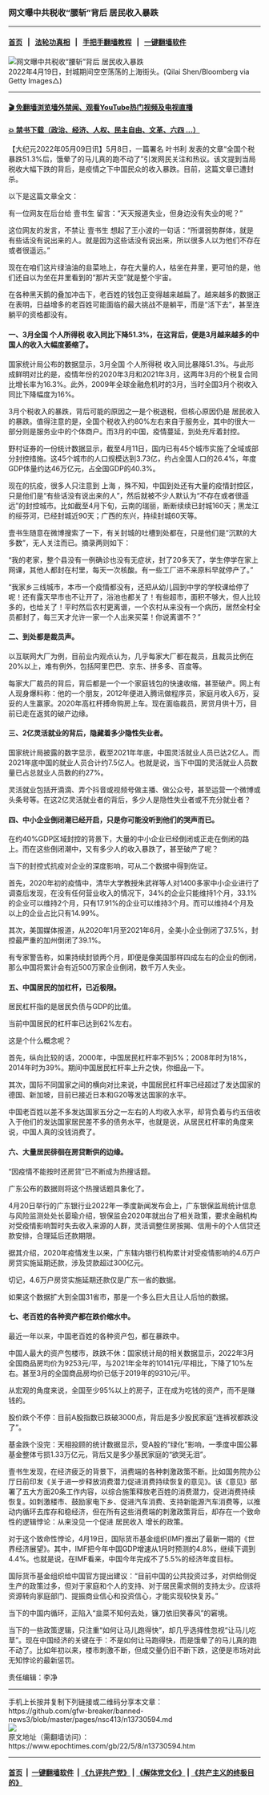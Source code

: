 ### 网文曝中共税收“腰斩”背后 居民收入暴跌
------------------------

#### [首页](https://github.com/gfw-breaker/banned-news3/blob/master/README.md) &nbsp;&nbsp;|&nbsp;&nbsp; [法轮功真相](https://github.com/begood0513/basic/blob/master/README.md)  &nbsp;&nbsp;|&nbsp;&nbsp; [手把手翻墙教程](https://github.com/gfw-breaker/guides/wiki)  &nbsp;&nbsp;|&nbsp;&nbsp; [一键翻墙软件](https://github.com/gfw-breaker/nogfw/blob/master/README.md)  



<div><img alt="网文曝中共税收“腰斩”背后 居民收入暴跌" class="attachment-djy_600_400 size-djy_600_400 wp-post-image" src="https://i.epochtimes.com/assets/uploads/2022/05/id13724874-GettyImages-1240081241-600x400.jpg"/>
<div class="caption">
 2022年4月19日，封城期间空空荡荡的上海街头。(Qilai Shen/Bloomberg via Getty Images△)
</div></div><hr/>

#### [ 🎬  免翻墙浏览墙外禁闻、观看YouTube热门视频及电视直播](https://github.com/gfw-breaker/HelloWorld)

#### [ 💥  禁书下载（政治、经济、人权、民主自由、文革、六四 ...）](https://github.com/gfw-breaker/books/blob/master/README.md)

<div><p>
 【大纪元2022年05月09日讯】5月8日，一篇署名
 <ok href="https://www.epochtimes.com/gb/tag/%E5%8F%B6%E4%B9%A6%E5%88%A9.html">
  叶书利
 </ok>
 发表的文章“全国个税暴跌51.3%后，饿晕了的马儿真的跑不动了”引发网民关注和热议。该文提到当局税收大幅下跌的背后，是疫情之下中国民众的收入暴跌。目前，这篇文章已遭封杀。
</p>
<p>
 以下是这篇文章全文：
</p>
<p>
 有一位网友在后台给
 <ok href="https://www.epochtimes.com/gb/tag/%E5%A3%B9%E4%B9%A6%E7%94%9F.html">
  壹书生
 </ok>
 留言：“天天报道失业，但身边没有失业的呢？”
</p>
<p>
 这位网友的发言，不禁让
 <ok href="https://www.epochtimes.com/gb/tag/%E5%A3%B9%E4%B9%A6%E7%94%9F.html">
  壹书生
 </ok>
 想起了王小波的一句话：“所谓弱势群体，就是有些话没有说出来的人。就是因为这些话没有说出来，所以很多人以为他们不存在或者很遥远。”
</p>
<p>
 现在在咱们这片绿油油的韭菜地上，存在大量的人，枯坐在井里，更可怕的是，他们还自以为坐在井里看到的“那片天空”就是整个宇宙。
</p>
<p>
 在各种黑天鹅的叠加冲击下，老百姓的钱包正变得越来越扁了。越来越多的数据正在表明，日益增多的老百姓可能面临的最大挑战不是躺平，而是“活下去”，甚至连躺平的资格都没有。
</p>
<h4>
 一、3月全国
 <ok href="https://www.epochtimes.com/gb/tag/%E4%B8%AA%E4%BA%BA%E6%89%80%E5%BE%97%E7%A8%8E.html">
  个人所得税
 </ok>
 收入同比下降51.3%，在这背后，便是3月越来越多的中国人的收入大幅度萎缩了。
</h4>
<p>
 国家统计局公布的数据显示，3月全国
 <ok href="https://www.epochtimes.com/gb/tag/%E4%B8%AA%E4%BA%BA%E6%89%80%E5%BE%97%E7%A8%8E.html">
  个人所得税
 </ok>
 收入同比暴降51.3%。与此形成鲜明对比的是，疫情年份的2020年3月和2021年3月，这两年3月的个税复合同比增长率为16.3%。此外，2009年全球金融危机时的3月，当时全国3月个税收入同比下降幅度为16%。
</p>
<p>
 3月个税收入的暴跌，背后可能的原因之一是个税退税，但核心原因仍是
 <ok href="https://www.epochtimes.com/gb/tag/%E5%B1%85%E6%B0%91%E6%94%B6%E5%85%A5.html">
  居民收入
 </ok>
 的暴跌。值得注意的是，全国个税收入约80%左右来自于服务业，其中的很大一部分则是服务业中的个体商户。而3月的中国，疫情蔓延，到处充斥着封控。
</p>
<p>
 野村证券的一份统计数据显示，截至4月11日，国内已有45个城市实施了全域或部分封控措施。这45个城市的人口规模达到3.73亿，约占全国人口的26.4%，年度GDP体量约达46万亿元，占全国GDP的40.3%。
</p>
<p>
 现在的抗疫，很多人只注意到
 <ok href="https://www.epochtimes.com/gb/tag/%E4%B8%8A%E6%B5%B7.html">
  上海
 </ok>
 ，殊不知，中国到处还有大量的疫情封控区，只是他们是“有些话没有说出来的人”，然后就被不少人默认为“不存在或者很遥远”的封控城市。比如截至4月下旬，云南的瑞丽，断断续续已封城160天；黑龙江的绥芬河，已经封城近90天；广西的东兴，持续封城60天等。
</p>
<p>
 壹书生随意在微博搜索了一下，有关封城的吐槽到处都在，只是他们是“沉默的大多数”，无人关注而已。摘录两则如下：
</p>
<p>
 “我的老家，整个县没有一例确诊也没有无症状，封了20多天了，学生停学在家上网课，其他人都封在村里，每天一次核酸。有一些工厂进不来原料早就停产了。”
</p>
<p>
 “我家乡三线城市，本市一个疫情都没有，还把从幼儿园到中学的学校课给停了呢！还有露天早市也不让开了，浴池也都关了！有些超市，面积不够大，但人比较多的，也给关了！平时然后农村更离谱，一个农村从来没有一个病历，居然全村全员都封了，每三天才允许一家一个人出来买菜！你说离谱不？”
</p>
<h4>
 二、到处都是裁员声。
</h4>
<p>
 以互联网大厂为例，目前业内观点认为，几乎每家大厂都在裁员，且裁员比例在20%以上，难有例外，包括阿里巴巴、京东、拼多多、百度等。
</p>
<p>
 每家大厂裁员的背后，背后都是一个一个家庭钱包的快速收缩，甚至破产。网上有人现身爆料称：他的一个朋友，2012年便进入腾讯做程序员，家庭月收入6万，妥妥的人生赢家。2020年高杠杆搏命购房上车。现在面临裁员，房贷月供十万，目前已走在返贫的破产边缘。
</p>
<h4>
 三、2亿灵活就业的背后，隐藏着多少隐性失业者。
</h4>
<p>
 国家统计局披露的数字显示，截至2021年年底，中国灵活就业人员已达2亿人。而2021年底中国的就业人员合计约7.5亿人。也就是说，当下中国的灵活就业人员数量已占总就业人员数的约27%。
</p>
<p>
 灵活就业包括开滴滴、弄个抖音或视频号做主播、做公众号，甚至运营一个微博或头条号等。在这2亿灵活就业者的背后，多少人是隐性失业者或不充分就业者？
</p>
<h4>
 四、中小企业倒闭潮已经开启，只是你可能没听到他们的哭声而已。
</h4>
<p>
 在约40%GDP区域封控的背景下，大量的中小企业已经倒闭或正走在倒闭的路上。而在这些倒闭潮中，又有多少人的收入暴跌了，甚至破产了呢？
</p>
<p>
 当下的封控式抗疫对企业的深度影响，可从二个数据中得到佐证。
</p>
<p>
 首先，2020年初的疫情中，清华大学教授朱武祥等人对1400多家中小企业进行了调查后发现，在没有任何营业收入的情况下，34%的企业只能维持1个月，33.1%的企业可以维持2个月，只有17.91%的企业可以维持3个月。而可以维持4个月及以上的企业占比只有14.99%。
</p>
<p>
 其次，美国媒体报道，从2020年1月至2021年6月，全美小企业倒闭了37.5%，封控最严重的加州倒闭了39.1%。
</p>
<p>
 有专家警告称，如果持续封锁两个月，即便是像美国那样四成左右的企业的倒闭，那么中国将累计会有近500万家企业倒闭，数千万人失业。
</p>
<h4>
 五、中国居民的加杠杆，已近极限。
</h4>
<p>
 居民杠杆指的是居民负债与GDP的比值。
</p>
<p>
 当前中国居民的杠杆率已达到62%左右。
</p>
<p>
 这是个什么概念呢？
</p>
<p>
 首先，纵向比较的话，2000年，中国居民杠杆率不到5%；2008年时为18%，2014年时为39%。期间中国居民杠杆率上升之快，你细品一下。
</p>
<p>
 其次，国际不同国家之间的横向对比来说，中国居民杠杆率已经超过了发达国家的德国、新加坡，目前已接近日本和G20等发达国家的水平。
</p>
<p>
 中国老百姓以差不多发达国家五分之一左右的人均收入水平，却背负着与约五倍收入于他们的发达国家居民差不多的债务水平，也就是说，从居民杠杆率的角度来说，中国人真的没钱消费了。
</p>
<h4>
 六、大量居民徘徊在房贷断供的边缘。
</h4>
<p>
 “因疫情不能按时还房贷”已不断成为热搜话题。
</p>
<p>
 广东公布的数据则将这个热搜话题具象化了。
</p>
<p>
 4月20日举行的广东银行业2022年一季度新闻发布会上，广东银保监局统计信息与风险监测处处长晏瑜介绍，银保监会2020年就出台了相关政策，要求金融机构对受疫情影响暂时失去收入来源的人群，灵活调整住房按揭、信用卡的个人信贷还款安排，合理延后还款期限。
</p>
<p>
 据其介绍，2020年疫情发生以来，广东辖内银行机构累计对受疫情影响的4.6万户房贷实施延期还款，涉及贷款超过300亿元。
</p>
<p>
 切记，4.6万户房贷实施延期还款仅是广东一省的数据。
</p>
<p>
 如果这个数据扩大到全国31省市，那是一个多么巨大且让人后怕的数据。
</p>
<h4>
 七、老百姓的各种资产都在跌价缩水中。
</h4>
<p>
 最近一年以来，中国老百姓的各种资产包，都在暴跌中。
</p>
<p>
 中国人最大的资产包楼市，跌跌不休：国家统计局的相关数据显示，2022年3月全国商品房均价为9253元/平，与2021年全年的10141元/平相比，下降了10%左右。甚至3月的全国商品房均价已低于2019年的9310元/平。
</p>
<p>
 从宏观的角度来说，全国至少95%以上的房子，正在成为吃钱的资产，而不是赚钱的。
</p>
<p>
 股价跌个不停：目前A股指数已跌破3000点，背后是多少股民家庭“连裤衩都跌没了”。
</p>
<p>
 基金跌个没完：天相投顾的统计数据显示，受A股的“绿化”影响，一季度中国公募基金整体亏损1.33万亿元，背后又是多少基民家庭的“欲哭无泪”。
</p>
<p>
 壹书生发现，在经济疲乏的背景下，消费端的各种刺激政策不断。比如国务院办公厅日前印发《关于进一步释放消费潜力促进消费持续恢复的意见》。该《意见》部署了五大方面20条工作内容，以综合施策释放老百姓的消费潜力，促进消费持续恢复。如刺激楼市、鼓励家电下乡、促进汽车消费、支持新能源汽车消费等，以推动内循环去库存和稳经济，但在所有这些消费端的刺激政策背后，却存在一个致命性的逻辑悖论：从来没见一个促进
 <ok href="https://www.epochtimes.com/gb/tag/%E5%B1%85%E6%B0%91%E6%94%B6%E5%85%A5.html">
  居民收入
 </ok>
 增长的政策。
</p>
<p>
 对于这个致命性悖论，4月19日，国际货币基金组织(IMF)推出了最新一期的《世界经济展望》。其中，IMF把今年中国GDP增速从1月时预测的4.8%，继续下调到4.4%。也就是说，在IMF看来，中国今年完成不了5.5%的经济年度目标。
</p>
<p>
 国际货币基金组织给中国官方提出建议：“目前中国的公共投资过多，对供给侧促生产的政策过多，但对于家庭和个人的支持、对于居民需求侧的支持太少。应该将资源转向家庭部门、提振商业信心和投资信心，才能实现较快复苏。”
</p>
<p>
 当下的中国内循环，正陷入“韭菜不知何去处，镰刀依旧笑春风”的窘境。
</p>
<p>
 当下的一些政策逻辑，只注重“如何让马儿跑得快”，却几乎选择性忽视“让马儿吃䓍”。现在中国经济的关键在于：不是如何让马跑得快，而是饿晕了的马儿真的跑不动了。比如年初以来，楼市刺激不断，但成交量仍旧不断下跌，这便是市场对此无知悖论的最新惩罚。
</p>
<p>
 责任编辑：李净
</p>
</div>
<hr/>
手机上长按并复制下列链接或二维码分享本文章：<br/>
https://github.com/gfw-breaker/banned-news3/blob/master/pages/nsc413/n13730594.md <br/>
<a href='https://github.com/gfw-breaker/banned-news3/blob/master/pages/nsc413/n13730594.md'><img src='https://github.com/gfw-breaker/banned-news3/blob/master/pages/nsc413/n13730594.md.png'/></a> <br/>
原文地址（需翻墙访问）：https://www.epochtimes.com/gb/22/5/8/n13730594.htm


------------------------
#### [首页](https://github.com/gfw-breaker/banned-news3/blob/master/README.md) &nbsp;|&nbsp; [一键翻墙软件](https://github.com/gfw-breaker/nogfw/blob/master/README.md) &nbsp;| [《九评共产党》](https://github.com/gfw-breaker/9ping.md/blob/master/README.md#九评之一评共产党是什么) | [《解体党文化》](https://github.com/gfw-breaker/jtdwh.md/blob/master/README.md) | [《共产主义的终极目的》](https://github.com/gfw-breaker/gczydzjmd.md/blob/master/README.md)


<img src='http://gfw-breaker.win/banned-news3/pages/nsc413/n13730594.md' width='0px' height='0px'/>